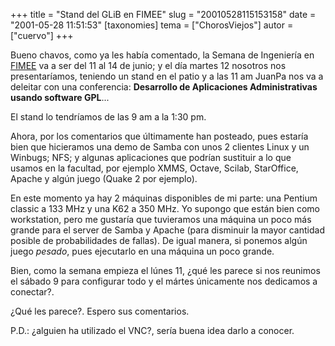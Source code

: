 +++
title = "Stand del GLiB en FIMEE"
slug = "20010528115153158"
date = "2001-05-28 11:51:53"
[taxonomies]
tema = ["ChorosViejos"]
autor = ["cuervo"]
+++

Bueno chavos, como ya les había comentado, la Semana de Ingeniería en
[FIMEE](http://www.fimee.ugto.mx) va a ser del 11 al 14 de junio; y el
día martes 12 nosotros nos presentaríamos, teniendo un stand en el patio
y a las 11 am JuanPa nos va a deleitar con una conferencia: **Desarrollo
de Aplicaciones Administrativas usando software GPL**...

<!-- more -->
El stand lo tendríamos de las 9 am a la 1:30 pm.

Ahora, por los comentarios que últimamente han posteado, pues estaría
bien que hicieramos una demo de Samba con unos 2 clientes Linux y un
Winbugs; NFS; y algunas aplicaciones que podrían sustituir a lo que
usamos en la facultad, por ejemplo XMMS, Octave, Scilab, StarOffice,
Apache y algún juego (Quake 2 por ejemplo).

En este momento ya hay 2 máquinas disponibles de mi parte: una Pentium
classic a 133 MHz y una K62 a 350 MHz. Yo supongo que están bien como
workstation, pero me gustaría que tuvieramos una máquina un poco más
grande para el server de Samba y Apache (para disminuir la mayor
cantidad posible de probabilidades de fallas). De igual manera, si
ponemos algún juego *pesado*, pues ejecutarlo en una máquina un poco
grande.

Bien, como la semana empieza el lúnes 11, ¿qué les parece si nos
reunimos el sábado 9 para configurar todo y el mártes únicamente nos
dedicamos a conectar?.

¿Qué les parece?. Espero sus comentarios.

P.D.: ¿alguien ha utilizado el VNC?, sería buena idea darlo a conocer.

